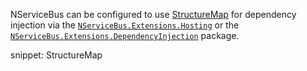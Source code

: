 NServiceBus can be configured to use [StructureMap](https://structuremap.github.io/) for dependency injection via the [`NServiceBus.Extensions.Hosting`](/nservicebus/hosting/extensions-hosting) or the [`NServiceBus.Extensions.DependencyInjection`](/nservicebus/dependency-injection/extensions-dependencyinjection.md) package.

snippet: StructureMap
